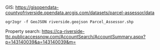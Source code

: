 GIS: https://gisopendata-countyofriverside.opendata.arcgis.com/datasets/parcel-assessor/data

```
ogr2ogr -f GeoJSON riverside.geojson Parcel_Assessor.shp
```

Property search: https://ca-riverside-ttc.publicaccessnow.com/AccountSearch/AccountSummary.aspx?p=143140039&a=143140039&m=
